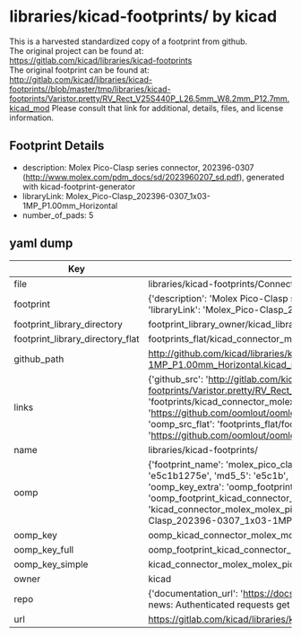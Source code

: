 # libraries/kicad-footprints/ by kicad  
This is a harvested standardized copy of a footprint from github.  
The original project can be found at:  
https://gitlab.com/kicad/libraries/kicad-footprints  
The original footprint can be found at:
http://gitlab.com/kicad/libraries/kicad-footprints//blob/master/tmp/libraries/kicad-footprints/Varistor.pretty/RV_Rect_V25S440P_L26.5mm_W8.2mm_P12.7mm.kicad_mod
Please consult that link for additional, details, files, and license information.  
## Footprint Details
* description: Molex Pico-Clasp series connector, 202396-0307 (http://www.molex.com/pdm_docs/sd/2023960207_sd.pdf), generated with kicad-footprint-generator  
* libraryLink: Molex_Pico-Clasp_202396-0307_1x03-1MP_P1.00mm_Horizontal  
* number_of_pads: 5  
## yaml dump  
| Key | Value |  
| --- | --- |  
| file | libraries/kicad-footprints/Connector_Molex.pretty/Molex_Pico-Clasp_202396-0307_1x03-1MP_P1.00mm_Horizontal.kicad_mod |  
| footprint | {'description': 'Molex Pico-Clasp series connector, 202396-0307 (http://www.molex.com/pdm_docs/sd/2023960207_sd.pdf), generated with kicad-footprint-generator', 'libraryLink': 'Molex_Pico-Clasp_202396-0307_1x03-1MP_P1.00mm_Horizontal', 'number_of_pads': 5} |  
| footprint_library_directory | footprint_library_owner/kicad_libraries/kicad-footprints/ |  
| footprint_library_directory_flat | footprints_flat/kicad_connector_molex_molex_pico_clasp_202396_0307_1x03_1mp_p1_00mm_horizontal/working |  
| github_path | http://github.com/kicad/libraries/kicad-footprints//blob/master/tmp/libraries/kicad-footprints/Connector_Molex.pretty/Molex_Pico-Clasp_202396-0307_1x03-1MP_P1.00mm_Horizontal.kicad_mod |  
| links | {'github_src': 'http://gitlab.com/kicad/libraries/kicad-footprints//blob/master/tmp/libraries/kicad-footprints/Varistor.pretty/RV_Rect_V25S440P_L26.5mm_W8.2mm_P12.7mm.kicad_mod', 'github_src_repo': 'https://gitlab.com/kicad/libraries/kicad-footprints', 'oomp_bot': 'footprints/kicad_connector_molex_molex_pico_clasp_202396_0307_1x03_1mp_p1_00mm_horizontal/working', 'oomp_bot_github': 'https://github.com/oomlout/oomlout_oomp_footprint_bot/tree/main/footprints/kicad_connector_molex_molex_pico_clasp_202396_0307_1x03_1mp_p1_00mm_horizontal/working', 'oomp_src_flat': 'footprints_flat/footprints_flat/kicad_connector_molex_molex_pico_clasp_202396_0307_1x03_1mp_p1_00mm_horizontal/working', 'oomp_src_flat_github': 'https://github.com/oomlout/oomlout_oomp_footprint_src/tree/main/footprints_flat/kicad_connector_molex_molex_pico_clasp_202396_0307_1x03_1mp_p1_00mm_horizontal/working'} |  
| name | libraries/kicad-footprints/ |  
| oomp | {'footprint_name': 'molex_pico_clasp_202396_0307_1x03_1mp_p1_00mm_horizontal', 'library_name': 'connector_molex', 'md5': 'e5c1b1275efe46d4d1952f80cad71c62', 'md5_10': 'e5c1b1275e', 'md5_5': 'e5c1b', 'md5_6': 'e5c1b1', 'oomp_key': 'oomp_kicad_connector_molex_molex_pico_clasp_202396_0307_1x03_1mp_p1_00mm_horizontal', 'oomp_key_extra': 'oomp_footprint_kicad_connector_molex_molex_pico_clasp_202396_0307_1x03_1mp_p1_00mm_horizontal', 'oomp_key_full': 'oomp_footprint_kicad_connector_molex_molex_pico_clasp_202396_0307_1x03_1mp_p1_00mm_horizontal_e5c1b1', 'oomp_key_simple': 'kicad_connector_molex_molex_pico_clasp_202396_0307_1x03_1mp_p1_00mm_horizontal', 'original_filename': 'libraries/kicad-footprints/Connector_Molex.pretty/Molex_Pico-Clasp_202396-0307_1x03-1MP_P1.00mm_Horizontal.kicad_mod', 'owner_name': 'kicad'} |  
| oomp_key | oomp_kicad_connector_molex_molex_pico_clasp_202396_0307_1x03_1mp_p1_00mm_horizontal |  
| oomp_key_full | oomp_footprint_kicad_connector_molex_molex_pico_clasp_202396_0307_1x03_1mp_p1_00mm_horizontal |  
| oomp_key_simple | kicad_connector_molex_molex_pico_clasp_202396_0307_1x03_1mp_p1_00mm_horizontal |  
| owner | kicad |  
| repo | {'documentation_url': 'https://docs.github.com/rest/overview/resources-in-the-rest-api#rate-limiting', 'message': "API rate limit exceeded for 84.66.173.59. (But here's the good news: Authenticated requests get a higher rate limit. Check out the documentation for more details.)"} |  
| url | https://gitlab.com/kicad/libraries/kicad-footprints |  

